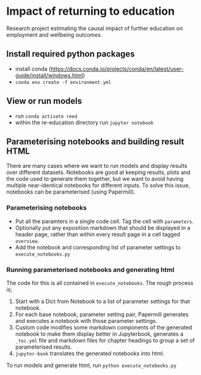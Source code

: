 # Impact of returning to education
Research project estimating the causal impact of further education on employment and wellbeing outcomes. 


## Install required python packages
   - install conda (https://docs.conda.io/projects/conda/en/latest/user-guide/install/windows.html)
   - `conda env create -f environment.yml`

## View or run models
   - run `conda activate reed`
   - within the re-education directory run `jupyter notebook`

## Parameterising notebooks and building result HTML

There are many cases where we want to run models and display results over different datasets. 
Notebooks are good at keeping results, plots and the code used to generate them together, but 
we want to avoid having multiple near-identical notebooks for different inputs. To solve this issue, 
notebooks can be parameterised (using Papermill). 

### Parameterising notebooks
   - Put all the paramters in a single code cell. Tag the cell with `parameters`.
   - Optionally put any exposition markdown that should be displayed in a header page, rather than within every result page in a cell tagged `overview`.
   - Add the notebook and corresponding list of parameter settings to `execute_notebooks.py`

### Running parameterised notebooks and generating html
The code for this is all contained in `execute_notebooks`. The rough process is;

   1. Start with a Dict from Notebook to a list of parameter settings for that notebook.
   2. For each base notebook, parameter setting pair, Papermill generates and executes a notebook with those parameter settings.
   3. Custom code modifies some markdown components of the generated notebook to make them display better in Jupyterbook, generates a `_toc.yml` file and markdown files for chapter headings to group a set of parameterised results. 
   4. `jupyter-book` translates the generated notebooks into html. 

To run models and generate html, run `python execute_notebooks.py`
